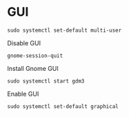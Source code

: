 # GUI
```console
sudo systemctl set-default multi-user
```
Disable GUI
```console
gnome-session-quit 
```
Install Gnome GUI
```console
sudo systemctl start gdm3 
```
Enable GUI
```console
sudo systemctl set-default graphical 
```